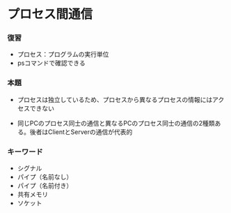 # プロセス間通信

### 復習
* プロセス：プログラムの実行単位
* psコマンドで確認できる

### 本題

* プロセスは独立しているため、プロセスから異なるプロセスの情報にはアクセスできない

* 同じPCのプロセス同士の通信と異なるPCのプロセス同士の通信の2種類ある。後者はClientとServerの通信が代表的

### キーワード
* シグナル
* パイプ（名前なし）
* パイプ（名前付き）
* 共有メモリ
* ソケット